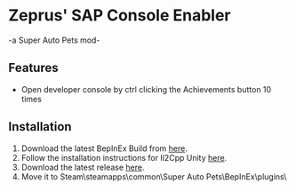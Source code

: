 # Zeprus' SAP Console Enabler
-a Super Auto Pets mod-
## Features
* Open developer console by ctrl clicking the Achievements button 10 times

## Installation
1. Download the latest BepInEx Build from [here](https://builds.bepis.io/projects/bepinex_be).
2. Follow the installation instructions for Il2Cpp Unity [here](https://docs.bepinex.dev/master/articles/user_guide/installation/unity_il2cpp.html).
3. Download the latest release [here](https://github.com/Zeprus/sap_sandbox/releases).
4. Move it to Steam\steamapps\common\Super Auto Pets\BepInEx\plugins\
